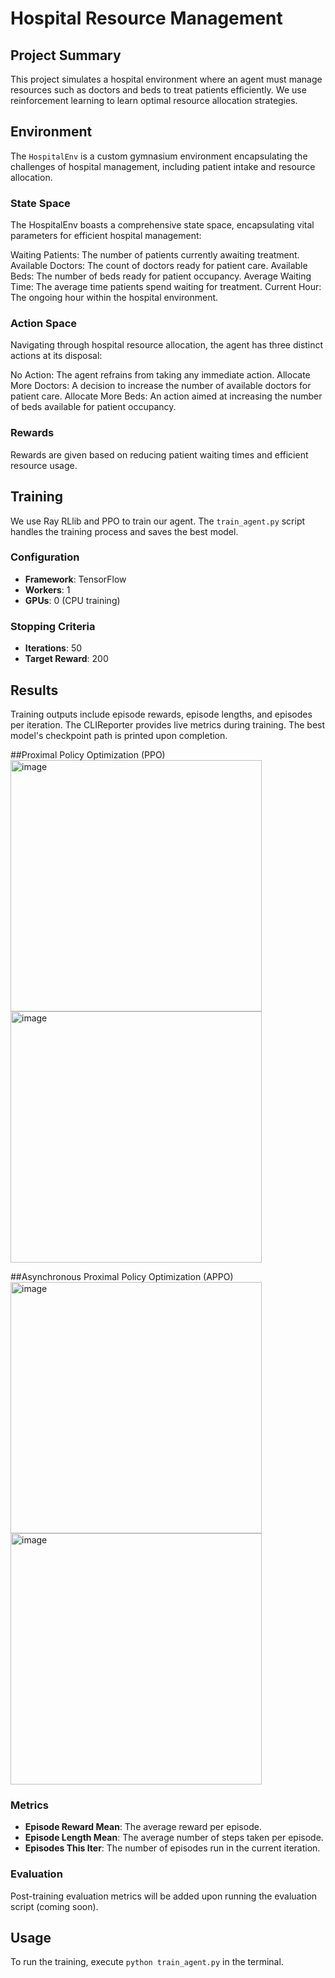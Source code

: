 # Hospital Resource Management

## Project Summary
This project simulates a hospital environment where an agent must manage resources such as doctors and beds to treat patients efficiently. We use reinforcement learning to learn optimal resource allocation strategies.

## Environment
The `HospitalEnv` is a custom gymnasium environment encapsulating the challenges of hospital management, including patient intake and resource allocation.

### State Space
The HospitalEnv boasts a comprehensive state space, encapsulating vital parameters for efficient hospital management:

Waiting Patients: The number of patients currently awaiting treatment.
Available Doctors: The count of doctors ready for patient care.
Available Beds: The number of beds ready for patient occupancy.
Average Waiting Time: The average time patients spend waiting for treatment.
Current Hour: The ongoing hour within the hospital environment.
### Action Space
Navigating through hospital resource allocation, the agent has three distinct actions at its disposal:

No Action: The agent refrains from taking any immediate action.
Allocate More Doctors: A decision to increase the number of available doctors for patient care.
Allocate More Beds: An action aimed at increasing the number of beds available for patient occupancy.

### Rewards
Rewards are given based on reducing patient waiting times and efficient resource usage.

## Training
We use Ray RLlib and PPO to train our agent. The `train_agent.py` script handles the training process and saves the best model.

### Configuration
- **Framework**: TensorFlow
- **Workers**: 1
- **GPUs**: 0 (CPU training)

### Stopping Criteria
- **Iterations**: 50
- **Target Reward**: 200

## Results
Training outputs include episode rewards, episode lengths, and episodes per iteration. The CLIReporter provides live metrics during training. The best model's checkpoint path is printed upon completion.

##Proximal Policy Optimization (PPO)
<img width="402" alt="image" src="https://github.com/vikaschercadu/cs272-custom-env-a5-group10/assets/40718425/2811acd0-b2b3-4bcc-ad81-da1180488f9d">
<img width="402" alt="image" src="https://github.com/vikaschercadu/cs272-custom-env-a5-group10/assets/40718425/a8cfc332-c562-4e30-8cd2-6b0cf8aa8883">

##Asynchronous Proximal Policy Optimization (APPO)
<img width="402" alt="image" src="https://github.com/vikaschercadu/cs272-custom-env-a5-group10/assets/40718425/b0e34985-7cb7-4cda-b1fe-cbe6d4641cd2">
<img width="402" alt="image" src="https://github.com/vikaschercadu/cs272-custom-env-a5-group10/assets/40718425/2946fcb4-e964-413c-ba2a-4f28d2db6866">


### Metrics
- **Episode Reward Mean**: The average reward per episode.
- **Episode Length Mean**: The average number of steps taken per episode.
- **Episodes This Iter**: The number of episodes run in the current iteration.

### Evaluation
Post-training evaluation metrics will be added upon running the evaluation script (coming soon).

## Usage
To run the training, execute `python train_agent.py` in the terminal.

